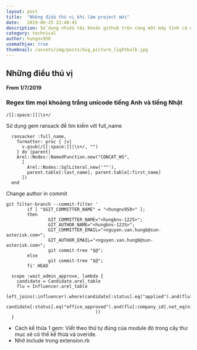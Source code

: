 ```yaml
---
layout: post
title:  "Những điều thú vị khi làm project mới"
date:   2019-06-25 22:48:45
description: Sử dụng nhiều tài khoản github trên cùng một máy tính cá nhân
category: technical
author: hungnv950
usemathjax: true
thumbnail: /assets/img/posts/big_picture_lightbulb.jpg
---
```


## Những điều thú vị
**From 1/7/2019**

### Regex tìm mọi khoảng trắng unicode tiếng Anh và tiếng Nhật
```
/[[:space:]]|\s+/
```

Sử dụng gem ransack để tìm kiếm với full_name
```
  ransacker :full_name,
    formatter: proc { |v|
      v.gsub(/[[:space:]]|\s+/, "")
    } do |parent|
    Arel::Nodes::NamedFunction.new("CONCAT_WS",
      [
        Arel::Nodes::SqlLiteral.new('""'),
        parent.table[:last_name], parent.table[:first_name]
      ])
  end
```


Change author in commit
```
git filter-branch --commit-filter '
        if [ "$GIT_COMMITTER_NAME" = "<hungnv950>" ];
        then
                GIT_COMMITTER_NAME="<hungbnv-1225>";
                GIT_AUTHOR_NAME="<hungbnv-1225>";
                GIT_COMMITTER_EMAIL="<nguyen.van.hungb@sun-asterisk.com>";
                GIT_AUTHOR_EMAIL="<nguyen.van.hungb@sun-asterisk.com>";
                git commit-tree "$@";
        else
                git commit-tree "$@";
        fi' HEAD
```

```
  scope :wait_admin_approve, lambda {
    candidate = Candidate.arel_table
    flu = Influencer.arel_table
    left_joins(:influencer).where(candidate[:status].eq("applied").and(flu[:company_id].eq(nil)).or(
                                    candidate[:status].eq("office_approved").and(flu[:company_id].not_eq(nil))
                                  ))
  }
```

- Cách kế thừa 1 gem: Viết theo thứ tự đúng của module đó trong cây thư mục sẽ có thể kế thừa và overide.
- Nhớ include trong extension.rb
